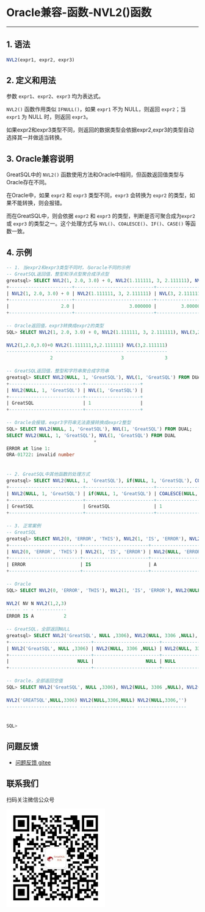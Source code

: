 # Oracle兼容-函数-NVL2()函数
---


## 1. 语法

```sql
NVL2(expr1, expr2, expr3)
```

## 2. 定义和用法
参数 `expr1`、`expr2`、`expr3` 均为表达式。

`NVL2()` 函数作用类似 `IFNULL()`，如果 `expr1` 不为 NULL，则返回 `expr2`；当 `expr1` 为 NULL 时，则返回 `expr3`。

如果expr2和expr3类型不同，则返回的数据类型会依据expr2,expr3的类型自动选择其一并做适当转换。


## 3. Oracle兼容说明

GreatSQL中的 `NVL2()` 函数使用方法和Oracle中相同，但函数返回值类型与Oracle存在不同。

在Oracle中，如果 `expr2` 和 `expr3` 类型不同，`expr3` 会转换为 `expr2` 的类型，如果不能转换，则会报错。

而在GreatSQL中，则会依据 `expr2` 和 `expr3` 的类型，判断是否可聚合成为`expr2` 或 `expr3` 的类型之一。这个处理方式与 `NVL()`、`COALESCE()`、`IF()`、`CASE()` 等函数一致。

## 4. 示例

```sql
-- 1. 当expr2和expr3类型不同时，与oracle不同的示例
-- GreatSQL返回值，整型和浮点型聚合成浮点型
greatsql> SELECT NVL2(1, 2.0, 3.0) + 0, NVL2(1.111111, 3, 2.111111), NVL(3, 2.111111) FROM DUAL;
+-----------------------+-----------------------------+------------------+
| NVL2(1, 2.0, 3.0) + 0 | NVL2(1.111111, 3, 2.111111) | NVL(3, 2.111111) |
+-----------------------+-----------------------------+------------------+
|                   2.0 |                    3.000000 |         3.000000 |
+-----------------------+-----------------------------+------------------+

-- Oracle返回值，expr3转换成expr2的类型
SQL> SELECT NVL2(1, 2.0, 3.0) + 0, NVL2(1.111111, 3, 2.111111), NVL(3,2.111111) FROM DUAL;

NVL2(1,2.0,3.0)+0 NVL2(1.111111,3,2.111111) NVL(3,2.111111)
----------------- ------------------------- ---------------
                2                         3               3

-- GreatSQL返回值，整型和字符串聚合成字符串
greatsql> SELECT NVL2(NULL, 1, 'GreatSQL'), NVL(1, 'GreatSQL') FROM DUAL;
+---------------------------+--------------------+
| NVL2(NULL, 1, 'GreatSQL') | NVL(1, 'GreatSQL') |
+---------------------------+--------------------+
| GreatSQL                  | 1                  |
+---------------------------+--------------------+

-- Oracle会报错，expr3字符串无法直接转换成expr2整型
SQL> SELECT NVL2(NULL, 1, 'GreatSQL'), NVL(1, 'GreatSQL') FROM DUAL;
SELECT NVL2(NULL, 1, 'GreatSQL'), NVL(1, 'GreatSQL') FROM DUAL
                                *
ERROR at line 1:
ORA-01722: invalid number


-- 2. GreatSQL中其他函数的处理方式
greatsql> SELECT NVL2(NULL, 1, 'GreatSQL'), if(NULL, 1, 'GreatSQL'), COALESCE(NULL, 1, 'GreatSQL'), NVL(3306, 'GreatQL') FROM DUAL;
+---------------------------+-------------------------+-------------------------------+----------------------+
| NVL2(NULL, 1, 'GreatSQL') | if(NULL, 1, 'GreatSQL') | COALESCE(NULL, 1, 'GreatSQL') | NVL(3306, 'GreatQL') |
+---------------------------+-------------------------+-------------------------------+----------------------+
| GreatSQL                  | GreatSQL                | 1                             | 3306                 |
+---------------------------+-------------------------+-------------------------------+----------------------+

-- 3. 正常案例
-- GreatSQL
greatsql> SELECT NVL2(0, 'ERROR', 'THIS'), NVL2(1, 'IS', 'ERROR'), NVL2(NULL, 'ERROR', 'A'), NVL2(1, 2, 3) FROM DUAL;
+--------------------------+------------------------+--------------------------+---------------+
| NVL2(0, 'ERROR', 'THIS') | NVL2(1, 'IS', 'ERROR') | NVL2(NULL, 'ERROR', 'A') | NVL2(1, 2, 3) |
+--------------------------+------------------------+--------------------------+---------------+
| ERROR                    | IS                     | A                        |             2 |
+--------------------------+------------------------+--------------------------+---------------+

-- Oracle
SQL> SELECT NVL2(0, 'ERROR', 'THIS'), NVL2(1, 'IS', 'ERROR'), NVL2(NULL, 'ERROR', 'A'), NVL2(1, 2, 3) FROM DUAL;

NVL2( NV N NVL2(1,2,3)
----- -- - -----------
ERROR IS A           2

-- GreatSQL，全部返回NULL
greatsql> SELECT NVL2('GreatSQL', NULL ,3306), NVL2(NULL, 3306 ,NULL), NVL2(NULL, 3306, '') FROM DUAL;
+------------------------------+------------------------+----------------------+
| NVL2('GreatSQL', NULL ,3306) | NVL2(NULL, 3306 ,NULL) | NVL2(NULL, 3306, '') |
+------------------------------+------------------------+----------------------+
|                         NULL |                   NULL | NULL                 |
+------------------------------+------------------------+----------------------+

-- Oracle，全部返回空值
SQL> SELECT NVL2('GreatSQL', NULL ,3306), NVL2(NULL, 3306 ,NULL), NVL2(NULL, 3306, '') FROM DUAL;

NVL2('GREATSQL',NULL,3306) NVL2(NULL,3306,NULL) NVL2(NULL,3306,'')
-------------------------- -------------------- ------------------


SQL>
```



**问题反馈**
---
- [问题反馈 gitee](https://gitee.com/GreatSQL/GreatSQL-Manual/issues)


**联系我们**
---

扫码关注微信公众号

![greatsql-wx](../../greatsql-wx.jpg)
